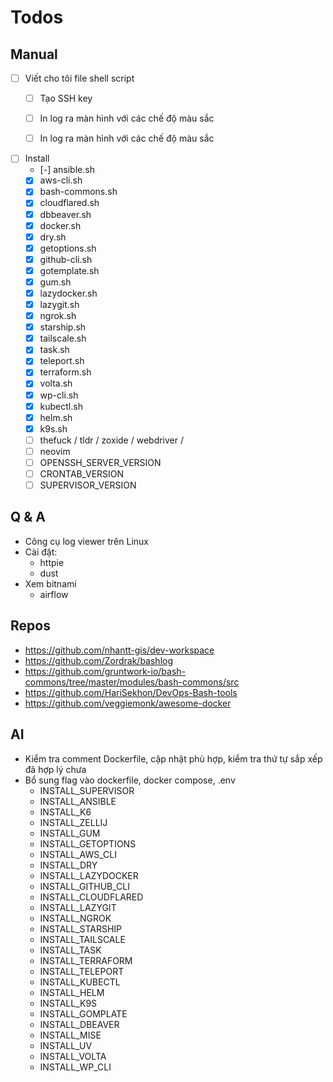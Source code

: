 # Todos

## Manual

- [ ] Viết cho tôi file shell script
  - [ ] Tạo SSH key
  - [ ] In log ra màn hình với các chế độ màu sắc
  - [ ] In log ra màn hình với các chế độ màu sắc

  
- [ ] Install
  - [-] ansible.sh
  - [x] aws-cli.sh
  - [x] bash-commons.sh
  - [x] cloudflared.sh
  - [x] dbbeaver.sh
  - [x] docker.sh
  - [x] dry.sh
  - [x] getoptions.sh
  - [x] github-cli.sh
  - [x] gotemplate.sh
  - [x] gum.sh
  - [x] lazydocker.sh
  - [x] lazygit.sh
  - [x] ngrok.sh
  - [x] starship.sh
  - [x] tailscale.sh
  - [x] task.sh
  - [x] teleport.sh
  - [x] terraform.sh
  - [x] volta.sh
  - [x] wp-cli.sh
  - [x] kubectl.sh
  - [x] helm.sh
  - [x] k9s.sh
  - [ ] thefuck / tldr / zoxide / webdriver / 
  - [ ] neovim
  - [ ] OPENSSH_SERVER_VERSION
  - [ ] CRONTAB_VERSION
  - [ ] SUPERVISOR_VERSION

## Q & A

- Công cụ log viewer trên Linux
- Cài đặt:
  - httpie
  - dust
- Xem bitnami
    - airflow

## Repos

- https://github.com/nhantt-gis/dev-workspace
- https://github.com/Zordrak/bashlog
- https://github.com/gruntwork-io/bash-commons/tree/master/modules/bash-commons/src
- https://github.com/HariSekhon/DevOps-Bash-tools
- https://github.com/veggiemonk/awesome-docker


## AI
- Kiểm tra comment Dockerfile, cập nhật phù hợp, kiểm tra thứ tự sắp xếp đã hợp lý chưa
- Bổ sung flag vào dockerfile, docker compose, .env
    - INSTALL_SUPERVISOR
    - INSTALL_ANSIBLE
    - INSTALL_K6
    - INSTALL_ZELLIJ
    - INSTALL_GUM
    - INSTALL_GETOPTIONS
    - INSTALL_AWS_CLI
    - INSTALL_DRY
    - INSTALL_LAZYDOCKER
    - INSTALL_GITHUB_CLI
    - INSTALL_CLOUDFLARED
    - INSTALL_LAZYGIT
    - INSTALL_NGROK
    - INSTALL_STARSHIP
    - INSTALL_TAILSCALE
    - INSTALL_TASK
    - INSTALL_TERRAFORM
    - INSTALL_TELEPORT
    - INSTALL_KUBECTL
    - INSTALL_HELM
    - INSTALL_K9S
    - INSTALL_GOMPLATE
    - INSTALL_DBEAVER
    - INSTALL_MISE
    - INSTALL_UV
    - INSTALL_VOLTA
    - INSTALL_WP_CLI